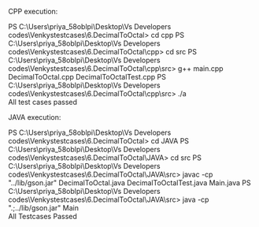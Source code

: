 CPP execution:

PS C:\Users\priya_58oblpi\Desktop\Vs Developers codes\Venkystestcases\6.DecimalToOctal> cd cpp
PS C:\Users\priya_58oblpi\Desktop\Vs Developers codes\Venkystestcases\6.DecimalToOctal\cpp> cd src
PS C:\Users\priya_58oblpi\Desktop\Vs Developers codes\Venkystestcases\6.DecimalToOctal\cpp\src> g++ main.cpp DecimalToOctal.cpp DecimalToOctalTest.cpp
PS C:\Users\priya_58oblpi\Desktop\Vs Developers codes\Venkystestcases\6.DecimalToOctal\cpp\src> ./a        
All test cases passed


JAVA execution:

PS C:\Users\priya_58oblpi\Desktop\Vs Developers codes\Venkystestcases\6.DecimalToOctal> cd JAVA
PS C:\Users\priya_58oblpi\Desktop\Vs Developers codes\Venkystestcases\6.DecimalToOctal\JAVA> cd src
PS C:\Users\priya_58oblpi\Desktop\Vs Developers codes\Venkystestcases\6.DecimalToOctal\JAVA\src> javac -cp "../lib/gson.jar" DecimalToOctal.java DecimalToOctalTest.java Main.java
PS C:\Users\priya_58oblpi\Desktop\Vs Developers codes\Venkystestcases\6.DecimalToOctal\JAVA\src> java -cp ".;../lib/gson.jar" Main                                               
All Testcases Passed